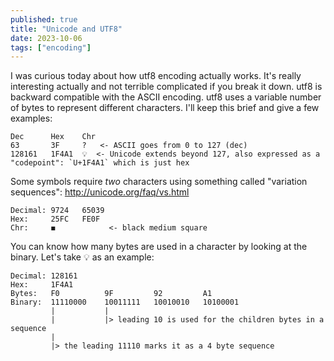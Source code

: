 ```yaml
---
published: true
title: "Unicode and UTF8"
date: 2023-10-06
tags: ["encoding"]
---
```


I was curious today about how utf8 encoding actually works. It's really interesting actually and not terrible complicated if you break it down. utf8 is backward compatible with the ASCII encoding. utf8 uses a variable number of bytes to represent different characters. I'll keep this brief and give a few examples:

```
Dec      Hex    Chr
63       3F     ?   <- ASCII goes from 0 to 127 (dec)
128161   1F4A1  💡  <- Unicode extends beyond 127, also expressed as a "codepoint": `U+1F4A1` which is just hex
```
Some symbols require _two_ characters using something called "variation sequences": http://unicode.org/faq/vs.html

```
Decimal: 9724   65039
Hex:     25FC   FE0F
Chr:     ◼️            <- black medium square
```

You can know how many bytes are used in a character by looking at the binary. Let's take 💡 as an example:
```
Decimal: 128161
Hex:     1F4A1
Bytes:   F0          9F         92         A1
Binary:  11110000    10011111   10010010   10100001
         |           |
         |           |> leading 10 is used for the children bytes in a sequence
         |
         |> the leading 11110 marks it as a 4 byte sequence
```
